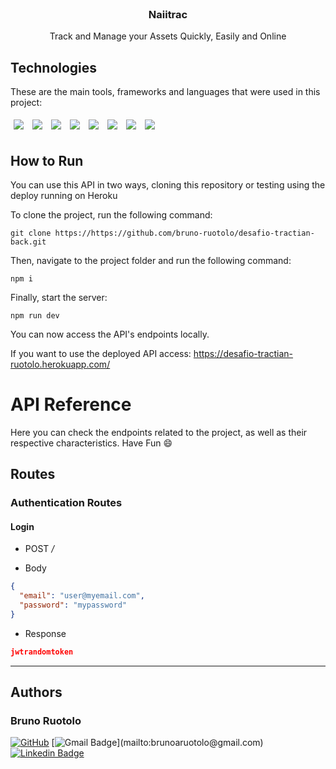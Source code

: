 <br />
<div align="center">
    <h3 align="center">Naiitrac</h3>
    <p> Track and Manage your Assets Quickly, Easily and Online </p>
</div>

## Technologies
These are the main tools, frameworks and languages that were used in this project:<br>

<div>
  <img style='margin: 5px;' src="https://img.shields.io/badge/Node.js-339933?style=for-the-badge&logo=nodedotjs&logoColor=white"/>
  <img style='margin: 5px;' src="https://img.shields.io/badge/Express.js-000000?style=for-the-badge&logo=express&logoColor=white"/>
  <img style='margin: 5px;' src="https://img.shields.io/badge/typescript-%233178C6.svg?&style=for-the-badge&logo=typescript&logoColor=white" />
  <img style='margin: 5px;' src="https://img.shields.io/badge/MongoDB-%234ea94b.svg?style=for-the-badge&logo=mongodb&logoColor=white" />
  <img style='margin: 5px;' src="https://img.shields.io/badge/-AntDesign-%230170FE?style=for-the-badge&logo=ant-design&logoColor=white" />
  <img style='margin: 5px;' src="https://img.shields.io/badge/-Highcharts-%6699A1?style=for-the-badge&logoColor=white" />
  <img style='margin: 5px;' src="https://img.shields.io/badge/Joi-FFFF00?style=for-the-badge&logo=joi&logoColor=058a5e"/>
  <img style='margin: 5px;' src="https://img.shields.io/badge/JWT-black?style=for-the-badge&logo=JSON%20web%20tokens"/>
</div>

## How to Run

You can use this API in two ways, cloning this repository or testing using the deploy running on Heroku

To clone the project, run the following command:

```git
git clone https://https://github.com/bruno-ruotolo/desafio-tractian-back.git
```

Then, navigate to the project folder and run the following command:

```git
npm i
```

Finally, start the server:

```git
npm run dev
```

You can now access the API's endpoints locally.

If you want to use the deployed API access: https://desafio-tractian-ruotolo.herokuapp.com/

# API Reference

Here you can check the endpoints related to the project, as well as their respective characteristics. Have Fun 😄

## Routes
### Authentication Routes

#### Login
- POST _/_

- Body
```json
{
  "email": "user@myemail.com",
  "password": "mypassword"
}
```

- Response
```json
jwtrandomtoken
```
---

## Authors
### Bruno Ruotolo

[![GitHub](https://img.shields.io/badge/-BrunoRuotolo-black?style=for-the-badge&logo=github&logoColor=white&link=https://github.com/bruno-ruotolo/)]([https://www.linkedin.com/in/bruno-amaral-ruotolo-295876186/](https://github.com/bruno-ruotolo/))
[![Gmail Badge](https://img.shields.io/badge/-brunoaruotolo@gmail.com-c14438?style=flat-square&logo=Gmail&logoColor=white&link=mailto:)](mailto:brunoaruotolo@gmail.com)
[![Linkedin Badge](https://img.shields.io/badge/-brunoamaralruotolo-blue?style=flat-square&logo=Linkedin&logoColor=white&link=https://www.linkedin.com/in/bruno-amaral-ruotolo-295876186/)](https://www.linkedin.com/in/bruno-amaral-ruotolo-295876186/)
